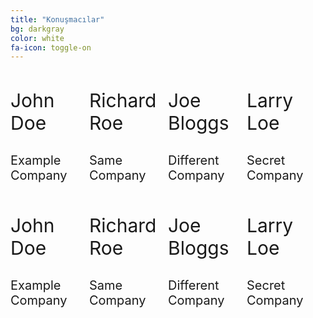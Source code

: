 ```yaml
---
title: "Konuşmacılar"
bg: darkgray
color: white
fa-icon: toggle-on
---
```


<div style="width:100%">
  <div style="float:left; width:25%">
    <span class="fa-stack subtlecircle" style="font-size:100px; background:rgba(255,166,0,0.1)">
      <i class="fa fa-circle fa-stack-2x text-white"></i>
      <i class="fa fa-user fa-stack-1x text-orange"></i>
    </span>
    <p style="font-size:30px">John Doe</p>
    <p style="font-size:20px">Example Company</p>
  </div>
 
  <div style="float:left; width:25%">
    <span class="fa-stack subtlecircle" style="font-size:100px; background:rgba(255,166,0,0.1)">
      <i class="fa fa-circle fa-stack-2x text-white"></i>
      <i class="fa fa-user fa-stack-1x text-orange"></i>
    </span>
    <p style="font-size:30px">Richard Roe</p>
    <p style="font-size:20px">Same Company</p>
  </div>

  <div style="float:left; width:25%">
    <span class="fa-stack subtlecircle" style="font-size:100px; background:rgba(255,166,0,0.1)">
      <i class="fa fa-circle fa-stack-2x text-white"></i>
      <i class="fa fa-user fa-stack-1x text-orange"></i>
    </span>
    <p style="font-size:30px">Joe Bloggs</p>
    <p style="font-size:20px">Different Company</p>
  </div>

  <div style="float:left; width:25%">
    <span class="fa-stack subtlecircle" style="font-size:100px; background:rgba(255,166,0,0.1)">
      <i class="fa fa-circle fa-stack-2x text-white"></i>
      <i class="fa fa-user fa-stack-1x text-orange"></i>
    </span>
    <p style="font-size:30px">Larry Loe</p>
    <p style="font-size:20px">Secret Company</p>
  </div>

</div>

<div style="width:100%">
  <div style="float:left; width:25%">
    <span class="fa-stack subtlecircle" style="font-size:100px; background:rgba(255,166,0,0.1)">
      <i class="fa fa-circle fa-stack-2x text-white"></i>
      <i class="fa fa-user fa-stack-1x text-orange"></i>
    </span>
    <p style="font-size:30px">John Doe</p>
    <p style="font-size:20px">Example Company</p>
  </div>

  <div style="float:left; width:25%">
    <span class="fa-stack subtlecircle" style="font-size:100px; background:rgba(255,166,0,0.1)">
      <i class="fa fa-circle fa-stack-2x text-white"></i>
      <i class="fa fa-user fa-stack-1x text-orange"></i>
    </span>
    <p style="font-size:30px">Richard Roe</p>
    <p style="font-size:20px">Same Company</p>
  </div>

  <div style="float:left; width:25%">
    <span class="fa-stack subtlecircle" style="font-size:100px; background:rgba(255,166,0,0.1)">
      <i class="fa fa-circle fa-stack-2x text-white"></i>
      <i class="fa fa-user fa-stack-1x text-orange"></i>
    </span>
    <p style="font-size:30px">Joe Bloggs</p>
    <p style="font-size:20px">Different Company</p>
  </div>

  <div style="float:left; width:25%">
    <span class="fa-stack subtlecircle" style="font-size:100px; background:rgba(255,166,0,0.1)">
      <i class="fa fa-circle fa-stack-2x text-white"></i>
      <i class="fa fa-user fa-stack-1x text-orange"></i>
    </span>
    <p style="font-size:30px">Larry Loe</p>
    <p style="font-size:20px">Secret Company</p>
  </div>

</div>
